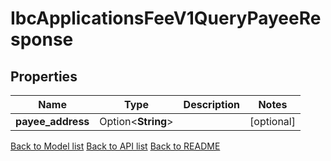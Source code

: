 # IbcApplicationsFeeV1QueryPayeeResponse

## Properties

Name | Type | Description | Notes
------------ | ------------- | ------------- | -------------
**payee_address** | Option<**String**> |  | [optional]

[Back to Model list](../README.md#documentation-for-models) [Back to API list](../README.md#documentation-for-api-endpoints) [Back to README](../README.md)


